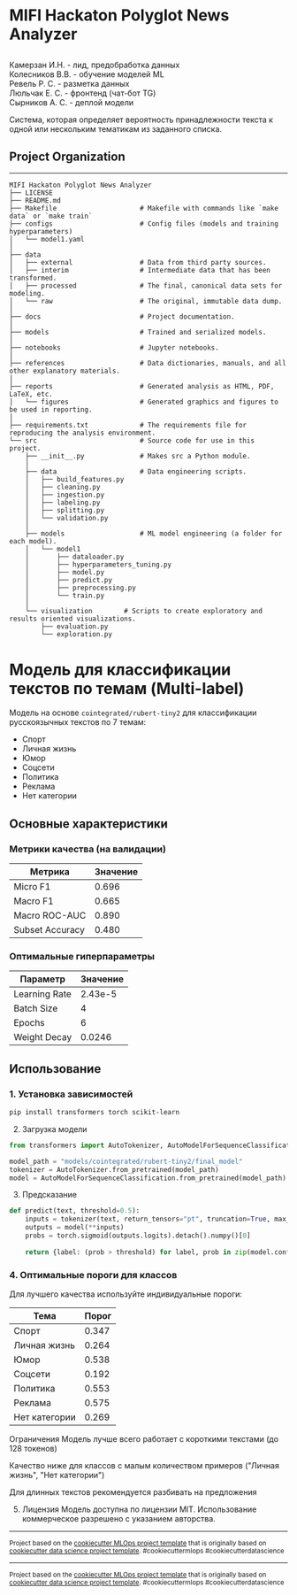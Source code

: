 # MIFI Hackaton Polyglot News Analyzer

## 
Камерзан И.Н. - лид, предобработка данных<br>
Колесников В.В. - обучение моделей ML<br>
Ревель Р. С. - разметка данных<br>
Люльчак Е. С. - фронтенд (чат-бот TG)<br>
Сырников А. С. - деплой модели<br>

Система, которая определяет вероятность принадлежности текста к одной или нескольким тематикам из заданного списка. 

## Project Organization
------------

```
MIFI Hackaton Polyglot News Analyzer
├── LICENSE     
├── README.md                  
├── Makefile                     # Makefile with commands like `make data` or `make train`                   
├── configs                      # Config files (models and training hyperparameters)
│   └── model1.yaml              
│
├── data                         
│   ├── external                 # Data from third party sources.
│   ├── interim                  # Intermediate data that has been transformed.
│   ├── processed                # The final, canonical data sets for modeling.
│   └── raw                      # The original, immutable data dump.
│
├── docs                         # Project documentation.
│
├── models                       # Trained and serialized models.
│
├── notebooks                    # Jupyter notebooks.
│
├── references                   # Data dictionaries, manuals, and all other explanatory materials.
│
├── reports                      # Generated analysis as HTML, PDF, LaTeX, etc.
│   └── figures                  # Generated graphics and figures to be used in reporting.
│
├── requirements.txt             # The requirements file for reproducing the analysis environment.
└── src                          # Source code for use in this project.
    ├── __init__.py              # Makes src a Python module.
    │
    ├── data                     # Data engineering scripts.
    │   ├── build_features.py    
    │   ├── cleaning.py          
    │   ├── ingestion.py         
    │   ├── labeling.py          
    │   ├── splitting.py         
    │   └── validation.py        
    │
    ├── models                   # ML model engineering (a folder for each model).
    │   └── model1      
    │       ├── dataloader.py    
    │       ├── hyperparameters_tuning.py 
    │       ├── model.py         
    │       ├── predict.py       
    │       ├── preprocessing.py 
    │       └── train.py         
    │
    └── visualization        # Scripts to create exploratory and results oriented visualizations.
        ├── evaluation.py        
        └── exploration.py       
```

# Модель для классификации текстов по темам (Multi-label)

Модель на основе `cointegrated/rubert-tiny2` для классификации русскоязычных текстов по 7 темам:
- Спорт
- Личная жизнь
- Юмор
- Соцсети
- Политика
- Реклама
- Нет категории

## Основные характеристики

### Метрики качества (на валидации)
| Метрика          | Значение |
|------------------|----------|
| Micro F1         | 0.696    |
| Macro F1         | 0.665    |
| Macro ROC-AUC    | 0.890    |
| Subset Accuracy  | 0.480    |

### Оптимальные гиперпараметры
| Параметр       | Значение   |
|---------------|------------|
| Learning Rate | 2.43e-5    |
| Batch Size    | 4          |
| Epochs        | 6          |
| Weight Decay  | 0.0246     |

## Использование

### 1. Установка зависимостей
```bash
pip install transformers torch scikit-learn
```

2. Загрузка модели
```python
from transformers import AutoTokenizer, AutoModelForSequenceClassification

model_path = "models/cointegrated/rubert-tiny2/final_model"
tokenizer = AutoTokenizer.from_pretrained(model_path)
model = AutoModelForSequenceClassification.from_pretrained(model_path)
```
3. Предсказание

```python
def predict(text, threshold=0.5):
    inputs = tokenizer(text, return_tensors="pt", truncation=True, max_length=128)
    outputs = model(**inputs)
    probs = torch.sigmoid(outputs.logits).detach().numpy()[0]
    
    return {label: (prob > threshold) for label, prob in zip(model.config.id2label.values(), probs)}
```

### 4. Оптимальные пороги для классов
Для лучшего качества используйте индивидуальные пороги:

| Тема           | Порог  |
|----------------|--------|
| Спорт          | 0.347  |
| Личная жизнь   | 0.264  |
| Юмор           | 0.538  |
| Соцсети        | 0.192  |
| Политика       | 0.553  |
| Реклама        | 0.575  |
| Нет категории  | 0.269  |

Ограничения
Модель лучше всего работает с короткими текстами (до 128 токенов)

Качество ниже для классов с малым количеством примеров ("Личная жизнь", "Нет категории")

Для длинных текстов рекомендуется разбивать на предложения

5. Лицензия
Модель доступна по лицензии MIT. Использование коммерческое разрешено с указанием авторства.

--------
<p><small>Project based on the <a target="_blank" href="https://github.com/Chim-SO/cookiecutter-mlops/">cookiecutter MLOps project template</a>
that is originally based on <a target="_blank" href="https://drivendata.github.io/cookiecutter-data-science/">cookiecutter data science project template</a>. 
#cookiecuttermlops #cookiecutterdatascience</small></p>


--------
<p><small>Project based on the <a target="_blank" href="https://github.com/Chim-SO/cookiecutter-mlops/">cookiecutter MLOps project template</a>
that is originally based on <a target="_blank" href="https://drivendata.github.io/cookiecutter-data-science/">cookiecutter data science project template</a>. 
#cookiecuttermlops #cookiecutterdatascience</small></p>
